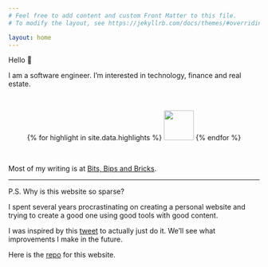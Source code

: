 ```yaml
---
# Feel free to add content and custom Front Matter to this file.
# To modify the layout, see https://jekyllrb.com/docs/themes/#overriding-theme-defaults

layout: home
---
```


Hello 👋

I am a software engineer. I’m interested in technology, finance and real estate.  

<br>

<p align="center">
{% for highlight in site.data.highlights %}
<a href="{{highlight.link}}"><img src="{{highlight.image}}" width="60" height="60"></a>
{% endfor %}
</p>

<br>

Most of my writing is at [Bits, Bips and Bricks](https://www.bitsbipsbricks.com/).

---

P.S. Why is this website so sparse?

I spent several years procrastinating on creating a personal website and trying to create a good one using good tools with good content.

I was inspired by this [tweet](https://twitter.com/RamVasuthevan/status/1589036193966329856?s=20&t=ugmG3OLXRUIKGov6VA4zEQ) to actually just do it. We’ll see what improvements I make in the future.

Here is the [repo](https://github.com/RamVasuthevan/Personal-Website) for this website.
